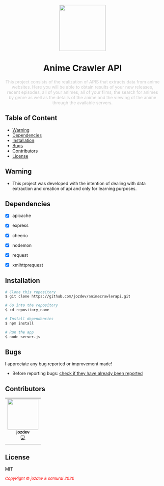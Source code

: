 <p align="center">
  <img src="https://static.wixstatic.com/media/c7b89e_55e2add9d7b1426bab67b67205c9221b~mv2.png/v1/fill/w_188,h_189,al_c,q_80,usm_0.66_1.00_0.01/c7b89e_55e2add9d7b1426bab67b67205c9221b~mv2.webp" width=150px" align="center">
</p>
                                                                        
<h1 align="center">Anime Crawler API </h1>
<p align="center" style="color: #ccc;">
This project consists of the realization of APIS that extracts data from anime websites. Here you will be able to obtain results of your new releases, recent episodes, all of your animes, all of your films, the search for animes by genre as well as the details of the anime and the viewing of the anime through the available servers.
</p>


## Table of Content

- [Warning](#warning)
- [Dependencies](#dependencies)
- [Installation](#installation)
- [Bugs](#bugs)
- [Contributors](#contributors)
- [License](#license)



## Warning

- This project was developed with the intention of dealing with data extraction and creation of api and only for learning purposes.


## Dependencies

- [x] apicache
- [x] express
- [x] cheerio
- [x] nodemon
- [x] request
- [x] xmlhttprequest


## Installation

```bash
# Clone this repository
$ git clone https://github.com/jozdev/animecrawlerapi.git

# Go into the repository
$ cd repository_name

# Install dependencies
$ npm install

# Run the app
$ node server.js
```

## Bugs

I appreciate any bug reported or improvement made!

- Before reporting bugs:
[check if they have already been reported](https://github.com/jozdev/animecrawlerapi/issues)
                                                                                                                                      
## Contributors

<table align="center">
  <tr>
    <td align="center"><a href="https://github.com/jozdev"><img src="https://avatars0.githubusercontent.com/u/58850639?s=460&u=7b99346947ef28fb23b98604356fd3b3013c418b&v=4" width="100px;" alt=""/><br /><sub><b>jozdev</b></sub></a><br /><a title="Code">💻</a></td>
  </tr>
</table>

## License

MIT


 <i style='text-align: center; color: red;font-size: 13px;'>CopyRight © jozdev & samurai 2020</i> 

